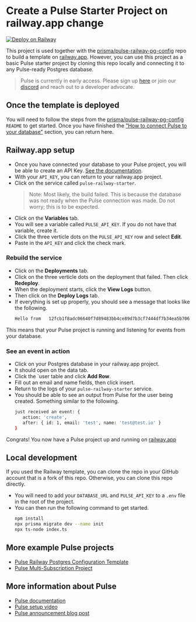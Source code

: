 # Create a Pulse Starter Project on railway.app change

[![Deploy on Railway](https://railway.app/button.svg)](https://railway.app/template/pulse-starter?referralCode=VQ09uv)

This project is used together with the [prisma/pulse-railway-pg-config](https://github.com/prisma/pulse-railway-pg-config) repo to build a template on [railway.app](https://railway.app). However, you can use this project as a basic Pulse starter project by cloning this repo locally and connecting it to any Pulse-ready Postgres database.

> Pulse is currently in early access. Please sign up [here](https://prisma.io/pulse) or join our [discord](https://pris.ly/discord) and reach out to a developer advocate.

## Once the template is deployed

You will need to follow the steps from the [prisma/pulse-railway-pg-config](https://github.com/prisma/pulse-railway-pg-config#once-the-template-is-deployed) `README` to get started. Once you have finished the ["How to connect Pulse to your database"](https://github.com/prisma/pulse-railway-pg-config#how-to-connect-pulse-to-your-database) section, you can return here.

## Railway.app setup

-   Once you have connected your database to your Pulse project, you will be able to create an API Key. [See the documentation](https://prismaio.notion.site/Pulse-documentation-137ca256325d4a22b80b54a89975f059#43873d6f60574f84a77ff506017a3b01).
-   With your `API_KEY`, you can return to your railway.app project.
-   Click on the service called `pulse-railway-starter`.
    > Note: Most likely, the build failed. This is because the database was not ready when the Pulse connection was made. Do not worry; this is to be expected.
-   Click on the **Variables** tab.
-   You will see a variable called `PULSE_API_KEY`. If you do not have that variable, create it.
-   Click the three verticle dots on the `PULSE_API_KEY` row and select **Edit**.
-   Paste in the `API_KEY` and click the check mark.

### Rebuild the service

-   Click on the **Deployments** tab.
-   Click on the three verticle dots on the deployment that failed. Then click **Redeploy**.
-   When the deployment starts, click the **View Logs** button.
-   Then click on the **Deploy Logs** tab.
-   If everything is set up properly, you should see a message that looks like the following.
    ```bash
    Hello from   12fcb1f8adc06640f7d89483bb4ce89d7b3cf7444df7b34ea5b706ed8919a6e6
    ```
This means that your Pulse project is running and listening for events from your database.

### See an event in action

-   Click on your Postgres database in your railway.app project.
-   It should open on the data tab.
-   Click the `user  table and click **Add Row**.
-   Fill out an email and name fields, then click insert.
-   Return to the logs of your `pulse-railway-starter` service.
-   You should be able to see an output from Pulse for the user being created. Something similar to the following.
    ```bash
    just received an event: {
       action: 'create',
       after: { id: 1, email: 'test', name: 'test@test.io' }
    }
    ```

Congrats! You now have a Pulse project up and running on [railway.app](railway.app)

## Local development

If you used the Railway template, you can clone the repo in your GitHub account that is a fork of this repo. Otherwise, you can clone this repo directly.

-   You will need to add your `DATABASE_URL` and `PULSE_API_KEY` to a `.env` file in the root of the project.
-   You can then run the following command to get started.
    ```bash
    npm install
    npx prisma migrate dev --name init
    npx ts-node index.ts
    ```

## More example Pulse projects

-   [Pulse Railway Postgres Configuration Template](https://github.com/prisma/pulse-railway-pg-config)
-   [Pulse Multi-Subscription Project](https://github.com/prisma/pulse-starter)

## More information about Pulse

-   [Pulse documentation](https://pris.ly/pulse-docs)
-   [Pulse setup video](https://www.youtube.com/watch?v=Lvn05wM26zs)
-   [Pulse announcement blog post](https://www.prisma.io/blog/introducing-pulse-jtu4UPC8ujy4)

